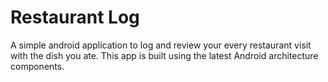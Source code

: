 # Restaurant Log
A simple android application to log and review your every restaurant visit with the dish you ate. 
This app is built using the latest Android architecture components.
